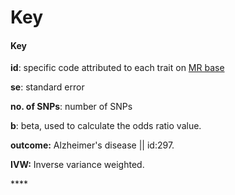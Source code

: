 # Key



#### **Key**

**id**: specific code attributed to each trait on [MR base](http://www.mrbase.org/)

**se**: standard error

**no. of SNPs**: number of SNPs

**b**: beta, used to calculate the odds ratio value.

**outcome:** Alzheimer's disease \|\| id:297.

**IVW:** Inverse variance weighted.

\*\*\*\*

